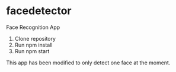 # facedetector
Face Recognition App

1. Clone repository
2. Run npm install
3. Run npm start

This app has been modified to only detect one face at the moment.
